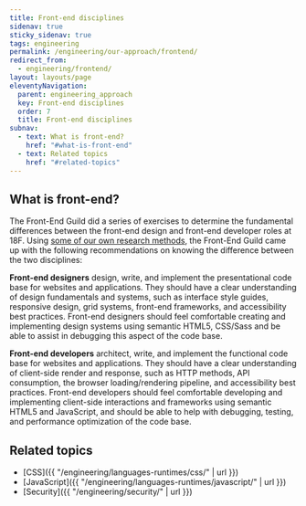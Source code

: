 ```yaml
---
title: Front-end disciplines
sidenav: true
sticky_sidenav: true
tags: engineering
permalink: /engineering/our-approach/frontend/
redirect_from:
  - engineering/frontend/
layout: layouts/page
eleventyNavigation:
  parent: engineering_approach
  key: Front-end disciplines
  order: 7
  title: Front-end disciplines
subnav:
  - text: What is front-end?
    href: "#what-is-front-end"
  - text: Related topics
    href: "#related-topics"
---
```


## What is front-end?
The Front-End Guild did a series of exercises to determine the fundamental differences between the front-end design and front-end developer roles at 18F. Using [some of our own research methods](https://methods.18f.gov), the Front-End Guild came up with the following recommendations on knowing the difference between the two disciplines:

**Front-end designers** design, write, and implement the presentational code base for websites and applications. They should have a clear understanding of design fundamentals and systems, such as interface style guides, responsive design, grid systems, front-end frameworks, and accessibility best practices. Front-end designers should feel comfortable creating and implementing design systems using semantic HTML5, CSS/Sass and be able to assist in debugging this aspect of the code base.

**Front-end developers** architect, write, and implement the functional code base for websites and applications. They should have a clear understanding of client-side render and response, such as HTTP methods, API consumption, the browser loading/rendering pipeline, and accessibility best practices. Front-end developers should feel comfortable developing and implementing client-side interactions and frameworks using semantic HTML5 and JavaScript, and should be able to help with debugging, testing, and performance optimization of the code base.

## Related topics
* [CSS]({{ "/engineering/languages-runtimes/css/" | url }})
* [JavaScript]({{ "/engineering/languages-runtimes/javascript/" | url }})
* [Security]({{ "/engineering/security/" | url }})
